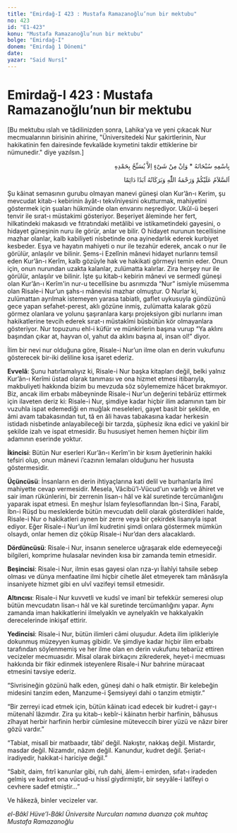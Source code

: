 ```yaml
---
title: "Emirdağ-I 423 : Mustafa Ramazanoğlu’nun bir mektubu"
no: 423
id: "E1-423"
konu: "Mustafa Ramazanoğlu’nun bir mektubu"
bolge: "Emirdağ-I"
donem: "Emirdağ 1 Dönemi"
date: 
yazar: "Said Nursî"
---
```


# Emirdağ-I 423 : Mustafa Ramazanoğlu’nun bir mektubu

<p class="takdim">[Bu mektubu ıslah ve tâdilinizden sonra, Lahika'ya ve yeni çıkacak Nur mecmualarının birisinin ahirine, "Üniversitedeki Nur şakirtlerinin, Nur hakikatinin fen dairesinde fevkalâde kıymetini takdir ettiklerine bir nümunedir." diye yazılsın.]</p>

<p class="arabic" dir="rtl" title="Meal: “Subhân Allah’ın adıyla” * “Hiçbir şey yoktur ki O'nu hamd ile tesbih etmesin” [İsrâ 17:44]">بِاسْمِهِ سُبْحَانَهُ * وَاِنْ مِنْ شَىْءٍ اِلاَّ يُسَبِّحُ بِحَمْدِهِ</p>

<p class="arabic" dir="rtl" title="Meal: “Allah’ın selâmı, rahmeti ve bereketleri, ebedî ve dâimî olarak üzerinize olsun.”">اَلسَّلاَمُ عَلَيْكُمْ وَرَحْمَةُ اللّٰهِ وَبَرَكَاتُهُ اَبَدًا دَائِمًا</p>

Şu kâinat semasının gurubu olmayan manevi güneşi olan Kur’ân-ı Kerim, şu mevcudat kitab-ı kebirinin âyât-ı tekvîniyesini okutturmak, mahiyetini göstermek için şuaları hükmünde olan envarını neşrediyor. Ukûl-ü beşeri tenvir ile sırat-ı müstakimi gösteriyor. Beşeriyet âleminde her fert, hilkatindeki makasıdı ve fıtratındaki metâlibi ve istikametindeki gayesini, o hidayet güneşinin nuru ile görür, anlar ve bilir. O hidayet nurunun tecellisine mazhar olanlar, kalb kabiliyeti nisbetinde ona ayinedarlık ederek kurbiyet kesbeder. Eşya ve hayatın mahiyeti o nur ile tezahür ederek, ancak o nur ile görülür, anlaşılır ve bilinir. Şems-i Ezelînin mânevi hidayet nurlarını temsil eden Kur’ân-ı Kerîm, kalb gözüyle hak ve hakikati görmeyi temin eder. Onun için, onun nurundan uzakta kalanlar, zulümatta kalırlar. Zira herşey nur ile görülür, anlaşılır ve bilinir. İşte şu kitab-ı kebirin mânevi ve sermedî güneşi olan Kur’ân-ı Kerîm'in nur-u tecellîsine bu asrımızda “Nur” ismiyle müsemma olan Risale-i Nur’un şahs-ı mânevisi mazhar olmuştur. O Nurlar ki, zulümattan ayrılmak istemeyen yarasa tabiatlı, gaflet uykusuyla gündüzünü gece yapan sefahet-perest, aklı gözüne inmiş, zulümatta kalarak gözü görmez olanlara ve yolunu şaşıranlara karşı projeksiyon gibi nurlarını iman hakikatlerine tevcih ederek sırat-ı müstakîmi büsbütün kör olmayanlara gösteriyor. Nur topuzunu ehl-i küfür ve münkirlerin başına vurup “Ya aklını başından çıkar at, hayvan ol, yahut da aklını başına al, insan ol!” diyor.

İlim bir nevi nur olduğuna göre, Risale-i Nur’un ilme olan en derin vukufunu gösterecek bir-iki deliline kısa işaret ederiz.

**Evvelâ**: Şunu hatırlamalıyız ki, Risale-i Nur başka kitapları değil, belki yalnız Kur’ân-ı Kerîmi üstad olarak tanıması ve ona hizmet etmesi itibarıyla, makbuliyeti hakkında bizim bu mevzuda söz söylememize hâcet bırakmıyor. Biz, ancak ilim erbabı mâbeyninde Risale-i Nur’un değerini tebârüz ettirmek için ilaveten deriz ki: Risale-i Nur, şimdiye kadar hiçbir ilim adamının tam bir vuzuhla ispat edemediği en muğlak meseleleri, gayet basit bir şekilde, en âmi avam tabakasından tut, tâ en âli havas tabakasına kadar herkesin istidadı nisbetinde anlayabileceği bir tarzda, şüphesiz ikna edici ve yakinî bir şekilde izah ve ispat etmesidir. Bu hususiyet hemen hemen hiçbir ilim adamının eserinde yoktur.

**İkincisi**: Bütün Nur eserleri Kur’ân-ı Kerîm'in bir kısım âyetlerinin hakiki tefsiri olup, onun mânevi i’cazının lemaları olduğunu her hususta göstermesidir.

**Üçüncüsü**: İnsanların en derin ihtiyaçlarına kati delil ve burhanlarla ilmî mahiyette cevap vermesidir. Mesela, Vâcibü’l-Vücud'un varlığı ve âhiret ve sair iman rükünlerini, bir zerrenin lisan-ı hâl ve kàl suretinde tercümanlığını yaparak ispat etmesi. En meşhur İslam feylesoflarından İbn-i Sina, Farabî, İbn-i Rüşd bu mesleklerde bütün mevcudatı delil olarak gösterdikleri halde, Risale-i Nur o hakikatleri aynen bir zerre veya bir çekirdek lisanıyla ispat ediyor. Eğer Risale-i Nur’un ilmî kudretini şimdi onlara göstermek mümkün olsaydı, onlar hemen diz çöküp Risale-i Nur’dan ders alacaklardı.

**Dördüncüsü**: Risale-i Nur, insanın senelerce uğraşarak elde edemeyeceği bilgileri, komprime hulasalar nevinden kısa bir zamanda temin etmesidir.

**Beşincisi**: Risale-i Nur, ilmin esas gayesi olan rıza-yı İlahîyi tahsile sebep olması ve dünya menfaatine ilmi hiçbir cihetle âlet etmeyerek tam mânâsıyla insaniyete hizmet gibi en ulvî vazifeyi temsil etmesidir.

**Altıncısı**: Risale-i Nur kuvvetli ve kudsî ve imanî bir tefekkür semeresi olup bütün mevcudatın lisan-ı hâl ve kàl suretinde tercümanlığını yapar. Aynı zamanda iman hakikatlerini ilmelyakîn ve aynelyakîn ve hakkalyakîn derecelerinde inkişaf ettirir.

**Yedincisi**: Risale-i Nur, bütün ilimleri câmi oluşudur. Adeta ilim iplikleriyle dokunmuş müzeyyen kumaş gibidir. Ve şimdiye kadar hiçbir ilim erbabı tarafından söylenmemiş ve her ilme olan en derin vukufunu tebarüz ettiren vecizeler mecmuasıdır. Misal olarak birkaçını zikrederek, heyet-i mecmuası hakkında bir fikir edinmek isteyenlere Risale-i Nur bahrine müracaat etmesini tavsiye ederiz.

“Sivrisineğin gözünü halk eden, güneşi dahi o halk etmiştir. Bir kelebeğin midesini tanzim eden, Manzume-i Şemsiyeyi dahi o tanzim etmiştir.”

“Bir zerreyi icad etmek için, bütün kâinatı icad edecek bir kudret-i gayr-ı mütenahî lâzımdır. Zira şu kitab-ı kebîr-i kâinatın herbir harfinin, bâhusus zîhayat herbir harfinin herbir cümlesine müteveccih birer yüzü ve nâzır birer gözü vardır.”

“Tabiat, misalî bir matbaadır, tâbi’ değil. Nakıştır, nakkaş değil. Mistardır, masdar değil. Nizamdır, nâzım değil. Kanundur, kudret değil. Şeriat-ı iradiyedir, hakikat-i hariciye değil.”

“Sabit, daim, fıtrî kanunlar gibi, ruh dahi, âlem-i emirden, sıfat-ı iradeden gelmiş ve kudret ona vücud-u hissî giydirmiştir, bir seyyâle-i latîfeyi o cevhere sadef etmiştir...”

Ve hâkezâ, binler vecizeler var.

*el-Bâkî Hüve’l-Bâkî*
*Üniversite Nurcuları namına duanıza çok muhtaç*
*Mustafa Ramazanoğlu*
